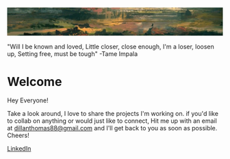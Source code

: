 ![](./abstract2.jpg)


"Will I be known and loved,
Little closer, close enough,
I'm a loser, loosen up,
Setting free, must be tough"
  -Tame Impala
  
  
# Welcome

Hey Everyone!

   Take a look around, I love to share the projects I'm working on. if you'd like to collab on anything or would just like to connect, Hit me up with an email at dillanthomas88@gmail.com and I'll get back to you as soon as possible. Cheers!
   
   
   [LinkedIn](https://www.linkedin.com/in/dillanthomasmansor/)
